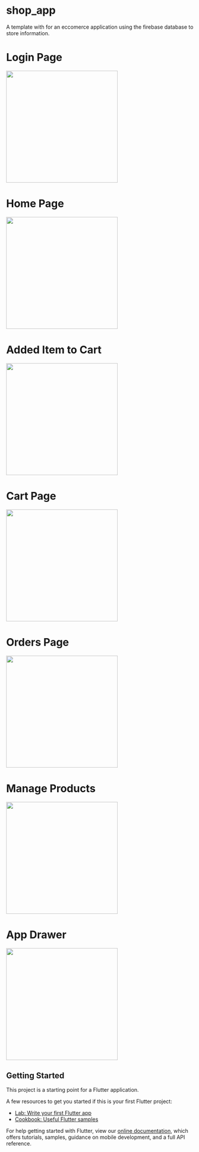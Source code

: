 # shop_app

A template with for an eccomerce application using the firebase database to store information.

# Login Page
<img src="assets/images/previewImages/login_page.jpg" width = "300">

# Home Page
<img src="assets/images/previewImages/home_page.jpg" width = "300">

# Added Item to Cart
<img src="assets/images/previewImages/add_cart_item.jpg" width = "300">

# Cart Page
<img src="assets/images/previewImages/cart_page.jpg" width = "300">

# Orders Page
<img src="assets/images/previewImages/orders_page.jpg" width = "300">

# Manage Products
<img src="assets/images/previewImages/manage_products_page.jpg" width = "300">

# App Drawer
<img src="assets/images/previewImages/app_drawer.jpg" width = "300">

## Getting Started

This project is a starting point for a Flutter application.

A few resources to get you started if this is your first Flutter project:

- [Lab: Write your first Flutter app](https://flutter.dev/docs/get-started/codelab)
- [Cookbook: Useful Flutter samples](https://flutter.dev/docs/cookbook)

For help getting started with Flutter, view our
[online documentation](https://flutter.dev/docs), which offers tutorials,
samples, guidance on mobile development, and a full API reference.
